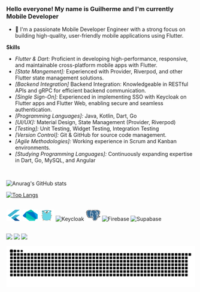 ### Hello everyone! My name is Guilherme and I'm currently Mobile Developer

- 📱 I'm a passionate Mobile Developer Engineer with a strong focus on building high-quality, user-friendly mobile applications using Flutter.

**Skills**
- *Flutter & Dart:* Proficient in developing high-performance, responsive, and maintainable cross-platform mobile apps with Flutter.
- *[State Mangement]:* Experienced with Provider, Riverpod, and other Flutter state management solutions.
- *[Backend Integration]* Backend Integration: Knowledgeable in RESTful APIs and gRPC for efficient backend communication.
- *[Single Sign-On]:* Experienced in implementing SSO with Keycloak on Flutter apps and Flutter Web, enabling secure and seamless authentication.
- *[Programming Languages]:* Java, Kotlin, Dart, Go 
- *[UI/UX]:* Material Design, State Management (Provider, Riverpod)  
- *[Testing]:* Unit Testing, Widget Testing, Integration Testing  
- *[Version Control]:* Git & GitHub for source code management.
- *[Agile Methodologies]:* Working experience in Scrum and Kanban environments.
- *[Studying Programming Languages]:* Continuously expanding expertise in Dart, Go, MySQL, and Angular

<div align="center-left"></br>

![Anurag's GitHub stats](https://github-readme-stats.vercel.app/api?username=GuiRuizz&show_icons=true&theme=radical&locale=pt-br)

[![Top Langs](https://github-readme-stats.vercel.app/api/top-langs/?username=GuiRuizz&layout=compact&show_icons=true&theme=radical&locale=pt-br)](https://github.com/anuraghazra/github-readme-stats)

</div>

<div style="display: inline_block" align="center-left"><br>
  <img align="center-left" alt="Flutter" height="30" width="40" src="https://raw.githubusercontent.com/devicons/devicon/master/icons/flutter/flutter-original.svg">
  <img align="center-left" alt="Dart" height="30" width="40" src="https://raw.githubusercontent.com/devicons/devicon/master/icons/dart/dart-original.svg">
  <img align="center-left" alt="Golang" height="30" width="40" src="https://raw.githubusercontent.com/devicons/devicon/master/icons/go/go-original.svg">
  <img align="center-left" alt="Keycloak" height="30" width="40" src="https://avatars.githubusercontent.com/u/4921466?s=280&v=4">
  <img align="center-left" alt="PostgreSQL" height="30" width="40" src="https://raw.githubusercontent.com/devicons/devicon/master/icons/postgresql/postgresql-original.svg">
  <img align="center-left" alt="Firebase" height="30" width="40" src="https://www.vectorlogo.zone/logos/firebase/firebase-icon.svg">
  <img align="center-left" alt="Supabase" height="30" width="40" src="https://avatars.githubusercontent.com/u/54469796?s=200&v=4">
</div>

<div align="center-left"> </br>

  <a href="https://instagram.com/gui.ruizz" target="_blank"><img src="https://img.shields.io/badge/-Instagram-%23E4405F?style=for-the-badge&logo=instagram&logoColor=white" target="_blank"></a>
  <a href = "guilhermesassicontact@gmail.com"><img src="https://img.shields.io/badge/-Gmail-%23333?style=for-the-badge&logo=gmail&logoColor=white" target="_blank"></a>
  <a href="https://www.linkedin.com/in/guilhermeenrique/gm" target="_blank"><img src="https://img.shields.io/badge/-LinkedIn-%230077B5?style=for-the-badge&logo=linkedin&logoColor=white" target="_blank"></a> 
  
</div>

![snake svg](https://github.com/GuiRuizz/GuiRuizz/blob/output/github-contribution-grid-snake.svg)




